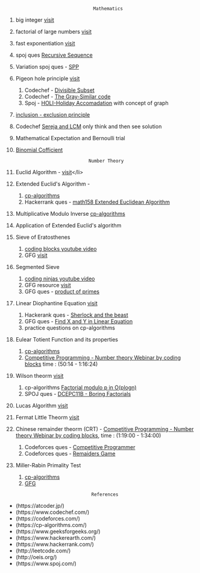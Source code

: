 


 									Mathematics
									
									
									
									
									
01.  big integer [visit](https://www.geeksforgeeks.org/advanced-c-boost-library/)

02.  factorial of large numbers [visit](https://www.geeksforgeeks.org/factorial-large-number/) 

03.  fast exponentiation [visit](https://cp-algorithms.com/algebra/binary-exp.html)

04.  spoj ques [Recursive Sequence](https://www.spoj.com/problems/SEQ/)

05.  Variation spoj ques - [SPP](https://www.spoj.com/problems/SPP/)

06.  Pigeon hole principle [visit](https://www.geeksforgeeks.org/discrete-mathematics-the-pigeonhole-principle/)
	<ol>
	<li>Codechef - [Divisible Subset](https://www.codechef.com/problems/DIVSUBS)</li>
	<li>Codechef - [The Gray-Similar code](https://www.codechef.com/problems/GRAYSC)</li>
	<li>Spoj - [HOLI-Holiday Accomadation](https://www.spoj.com/problems/HOLI/) with concept of graph</li>
	</ol>
07.  [inclusion - exclusion principle](https://cp-algorithms.com/combinatorics/inclusion-exclusion.html)

08.  Codechef [Sereja and LCM](https://www.codechef.com/problems/SEALCM) only think and then see solution

09.  Mathematical Expectation and Bernoulli trial

10.  [Binomial Cofficient](https://cp-algorithms.com/combinatorics/binomial-coefficients.html) 







 									Number Theory





01.  Euclid Algorithm - [visit](https://www.hackerrank.com/challenges/functional-programming-warmups-in-recursion---gcd/problem#:~:text=Given%20two%20integers%2C%20and%20%2C%20a,at%20a%20more%20efficient%20implementation.)</li>

02.  Extended Euclid's Algorithm - 
	<ol>
	<li>[cp-algorithms](https://cp-algorithms.com/algebra/extended-euclid-algorithm.html/)</li>
	<li>Hackerrank ques - [math158 Extended Euclidean Algorithm](https://www.hackerrank.com/contests/test-contest-47/challenges/m158-multiple-euclid/)</li>
	</ol>

03. Multiplicative Modulo Inverse [cp-algorithms](https://cp-algorithms.com/algebra/module-inverse.html)

04. Application of Extended Euclid's algorithm

05. Sieve of Eratosthenes<ol><li>[coding blocks youtube video](https://www.youtube.com/watch?v=yB57bcffJo4)</li><li>GFG [visit](https://www.geeksforgeeks.org/sieve-of-eratosthenes/)</li></ol>

06. Segmented Sieve<ol><li>[coding ninjas youtube video](https://www.youtube.com/watch?v=fByR5N-TseY&list=PLdTHVf36gGv86MNHZjJCQqGwGyxO8aa_C&index=18)</li><li>GFG resource [visit](https://www.geeksforgeeks.org/segmented-sieve)</li><li>GFG ques - [product of primes](https://practice.geeksforgeeks.org/problems/product-of-primes)</li></ol>

07. Linear Diophantine Equation [visit](https://cp-algorithms.com/algebra/linear-diophantine-equation.html)<ol><li>Hackerank ques - [Sherlock and the beast](https://www.hackerrank.com/challenges/sherlock-and-the-beast/problem)</li><li>GFG ques - [Find X and Y in Linear Equation](https://practice.geeksforgeeks.org/problems/find-x-and-y-in-linear-equation/0)</li><li>practice questions on cp-algorithms</li></ol>  

08. Eulear Totient Function and its properties<ol><li>[cp-algorithms](https://cp-algorithms.com/algebra/phi-function.html)</li><li>[Competitive Programming - Number theory Webinar by coding blocks](https://www.youtube.com/watch?v=vPum8EqmFz0) time : (50:14 - 1:16:24)</li></ol>

09. Wilson theorm [visit](https://www.geeksforgeeks.org/wilsons-theorem)<ol><li>cp-algorithms [Factorial modulo p in O(plogn)](https://cp-algorithms.com/algebra/factorial-modulo.html)</li><li>SPOJ ques - [DCEPC11B - Boring Factorials](https://www.spoj.com/problems/DCEPC11B)</li></ol>

10. Lucas Algorithm [visit](https://www.hackerearth.com/practice/notes/ncr-mod-mod-lucas-theorem)
    
11. Fermat Little Theorm [visit](https://www.youtube.com/watch?v=aGjfSTr_0AE)
  
12. Chinese remainder theorm (CRT) - [Competitive Programming - Number theory Webinar by coding blocks](https://www.youtube.com/watch?v=vPum8EqmFz0), time : (1:19:00 - 1:34:00)<ol><li>Codeforces ques - [Competitive Programmer](https://codeforces.com/problemset/problem/1266/A)</li><li>Codeforces ques - [Remaiders Game](https://codeforces.com/contest/688/problem/D)</li></ol>

13. Miller-Rabin Primality Test <ol><li>[cp-algorithms](https://cp-algorithms.com/algebra/primality_tests.html)</li><li>[GFG](https://www.geeksforgeeks.org/primality-test-set-3-miller-rabin/)</li></ol>









 									References 

<ul>
<li> (https://atcoder.jp/)</li>
<li> (https://www.codechef.com/)</li>
<li> (https://codeforces.com/)</li>
<li> (https://cp-algorithms.com/)</li>
<li> (https://www.geeksforgeeks.org/)</li>
<li> (https://www.hackerearth.com/)</li>
<li> (https://www.hackerrank.com/)</li>
<li> (http://leetcode.com/)</li>
<li> (http://oeis.org/)</li>
<li> (https://www.spoj.com/)</li>
</ul>	












